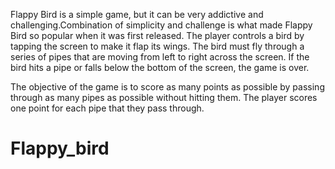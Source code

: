 Flappy Bird is a simple game, but it can be very addictive and challenging.Combination of simplicity and challenge is what made Flappy Bird so popular when it was first released.
The player controls a bird by tapping the screen to make it flap its wings. The bird must fly through a series of pipes that are moving from left to right across the screen. If the bird hits a pipe or falls below the bottom of the screen, the game is over.


The objective of the game is to score as many points as possible by passing through as many pipes as possible without hitting them. The player scores one point for each pipe that they pass through.
# Flappy_bird
